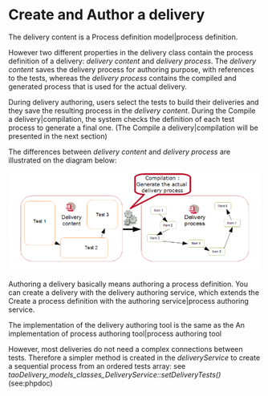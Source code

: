 <!--
created_at: '2011-03-03 11:05:51'
updated_at: '2013-03-13 13:08:15'
authors:
    - 'Jérôme Bogaerts'
contributors:
    - 'Somsack Sipasseuth'
tags:
    - Delivery
-->

Create and Author a delivery
============================

The delivery content is a Process definition model|process definition.

However two different properties in the delivery class contain the process definition of a delivery: *delivery content* and *delivery process*. The *delivery content* saves the delivery process for authoring purpose, with references to the tests, whereas the *delivery process* contains the compiled and generated process that is used for the actual delivery.

During delivery authoring, users select the tests to build their deliveries and they save the resulting process in the *delivery content*. During the Compile a delivery|compilation, the system checks the definition of each test process to generate a final one. (The Compile a delivery|compilation will be presented in the next section)<br/>

The differences between *delivery content* and *delivery process* are illustrated on the diagram below:<br/>

![](../resources/compilation_generate_process.png)

Authoring a delivery basically means authoring a process definition. You can create a delivery with the delivery authoring service, which extends the Create a process definition with the authoring service|process authoring service.<br/>

The implementation of the delivery authoring tool is the same as the An implementation of process authoring tool|process authoring tool

However, most deliveries do not need a complex connections between tests. Therefore a simpler method is created in the *deliveryService* to create a sequential process from an ordered tests array: see *taoDelivery_models_classes_DeliveryService::setDeliveryTests()* (see:phpdoc)


